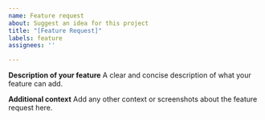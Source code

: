 ```yaml
---
name: Feature request
about: Suggest an idea for this project
title: "[Feature Request]"
labels: feature
assignees: ''

---
```


**Description of your feature**
A clear and concise description of what your feature can add.


**Additional context**
Add any other context or screenshots about the feature request here.
